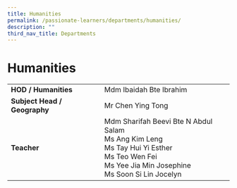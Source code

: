 ```yaml
---
title: Humanities
permalink: /passionate-learners/departments/humanities/
description: ""
third_nav_title: Departments
---
```

# **Humanities**

|  	|  	|
|---	|---	|
| **HOD / Humanities** 	| Mdm Ibaidah Bte Ibrahim 	|
| **Subject Head / Geography** 	| Mr Chen Ying Tong 	|
| **Teacher** 	| Mdm Sharifah Beevi Bte N Abdul Salam<br>Ms Ang Kim Leng<br>Ms Tay Hui Yi Esther<br>Ms Teo Wen Fei<br>Ms Yee Jia Min Josephine<br>Ms Soon Si Lin Jocelyn 	|